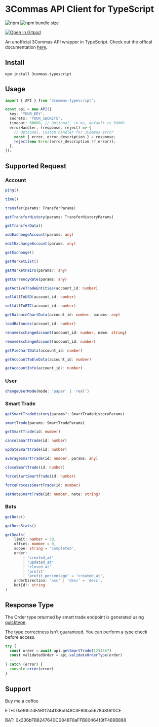 # 3Commas API Client for TypeScript

![npm](https://img.shields.io/npm/v/3commas-typescript)
![npm bundle size](https://img.shields.io/bundlephobia/min/3commas-typescript)

[![Open in Gitpod](https://gitpod.io/button/open-in-gitpod.svg)](https://gitpod.io/#https://github.com/kirosc/3commas-typescript)

An unofficial 3Commas API wrapper in TypeScript. Check out the offical documentation [here](https://github.com/3commas-io/3commas-official-api-docs).

## Install

```
npm install 3commas-typescript
```

## Usage

```ts
import { API } from '3commas-typescript';

const api = new API({
  key: 'YOUR_KEY',
  secrets: 'YOUR_SECRETS',
  timeout: 60000, // Optional, in ms, default to 30000
  errorHandler: (response, reject) => {
    // Optional, Custom handler for 3Commas error
    const { error, error_description } = response;
    reject(new Error(error_description ?? error));
  },
});
```

## Supported Request

### Account

```ts
ping()

time()

transfer(params: TransferParams)

getTransferHistory(params: TransferHistoryParams)

getTransferData()

addExchangeAccount(params: any)

editExchangeAccount(params: any)

getExchange()

getMarketList()

getMarketPairs(params?: any)

getCurrencyRate(params: any)

getActiveTradeEntities(account_id: number)

sellAllToUSD(account_id: number)

sellAllToBTC(account_id: number)

getBalanceChartData(account_id: number, params: any)

loadBalances(account_id: number)

renameExchangeAccount(account_id: number, name: string)

removeExchangeAccount(account_id: number)

getPieChartData(account_id: number)

getAccountTableData(account_id: number)

getAccountInfo(account_id?: number)
```

### User

```ts
changeUserMode(mode: 'paper' | 'real')
```

### Smart Trade

```ts
getSmartTradeHistory(params?: SmartTradeHistoryParams)

smartTrade(params: SmartTradeParams)

getSmartTrade(id: number)

cancelSmartTrade(id: number)

updateSmartTrade(id: number)

averageSmartTrade(id: number, params: any)

closeSmartTrade(id: number)

forceStartSmartTrade(id: number)

forceProcessSmartTrade(id: number)

setNoteSmartTrade(id: number, note: string)
```

### Bots

```ts
getBots()

getBotsStats()

getDeals(
    limit: number = 50,
    offset: number = 0,
    scope: string = 'completed',
    order:
        | 'created_at'
        | 'updated_at'
        | 'closed_at'
        | 'profit'
        | 'profit_percentage' = 'created_at',
    orderDirection: 'asc' | 'desc' = 'desc',
    botId?: string
)
```

## Response Type

The Order type returned by smart trade endpoint is generated using [quicktype](https://github.com/quicktype/quicktype).

The type correctness isn't guaranteed. You can perform a type check before access.

```ts
try {
  const order = await api.getSmartTrade(1234567)
  const validatedOrder = api.validateOrderType(order)
  ...
} catch (error) {
  console.error(error)
}
```

## Support

Buy me a coffee

ETH: 0xB6fc1dFABf1244138b048C3F80ba5678d8f6f0CE

BAT: 0x336bFB8247640C0848F8aFFB80464f3fF489B888
